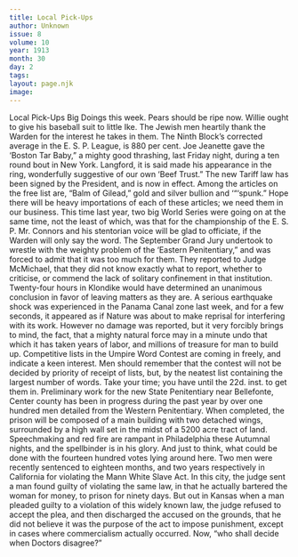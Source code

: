 ```yaml
---
title: Local Pick-Ups
author: Unknown
issue: 8
volume: 10
year: 1913
month: 30
day: 2
tags:
layout: page.njk
image:
---
```

Local Pick-Ups   Big Doings this week.    Pears should be ripe now.    Willie ought to give his baseball suit to little Ike.    The Jewish men heartily thank the Warden for the interest he takes in them.    The Ninth Block’s corrected average in the E. S. P. League, is 880 per cent.    Joe Jeanette gave the ‘Boston Tar Baby,” a mighty good thrashing, last Friday night, during a ten round bout in New York. Langford, it is said made his appearance in the ring, wonderfully suggestive of our own ‘Beef Trust.”    The new Tariff law has been signed by the President, and is now in effect. Among the articles on the free list are, “Balm of Gilead,” gold and silver bullion and ‘“‘spunk.” Hope there will be heavy importations of each of these articles; we need them in our business.    This time last year, two big World Series were going on at the same time, not the least of which, was that for the championship of the E. S. P.    Mr. Connors and his stentorian voice will be glad to officiate, if the Warden will only say the word. The September Grand Jury undertook to wrestle with the weighty problem of the ‘Eastern Penitentiary,” and was forced to admit that it was too much for them. They reported to Judge McMichael, that they did not know exactly what to report, whether to criticise, or commend the lack of solitary confinement in that institution.    Twenty-four hours in Klondike would have determined an unanimous conclusion in favor of leaving matters as they are.    A serious earthquake shock was experienced in the Panama Canal zone last week, and for a few seconds, it appeared as if Nature was about to make reprisal for interfering with its work. However no damage was reported, but it very forcibly brings to mind, the fact, that a mighty natural force may in a minute undo that which it has taken years of labor, and millions of treasure for man to build up.    Competitive lists in the Umpire Word Contest are coming in freely, and indicate a keen interest. Men should remember that the contest will not be decided by priority of receipt of lists, but, by the neatest list containing the largest number of words. Take your time; you have until the 22d. inst. to get them in.    Preliminary work for the new State Penitentiary near Bellefonte, Center county has been in progress during the past year by over one hundred men detailed from the Western Penitentiary.    When completed, the prison will be composed of a main building with two detached wings, surrounded by a high wall set in the midst of a 5200 acre tract of land.    Speechmaking and red fire are rampant in Philadelphia these Autumnal nights, and the spellbinder is in his glory. And just to think, what could be done with the fourteen hundred votes lying around here.    Two men were recently sentenced to eighteen months, and two years respectively in California for violating the Mann White Slave Act. In this city, the judge sent a man found guilty of violating the same law, in that he actually bartered the woman for money, to prison for ninety days. But out in Kansas when a man pleaded guilty to a violation of this widely known law, the judge refused to accept the plea, and then discharged the accused on the grounds, that he did not believe it was the purpose of the act to impose punishment, except in cases where commercialism actually occurred.    Now, “who shall decide when Doctors disagree?” 
